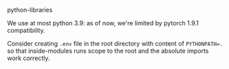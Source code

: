 python-libraries

We use at most python 3.9: as of now, we're limited by pytorch 1.9.1 compatibility.

Consider creating `.env` file in the root directory with content of `PYTHONPATH=.`
so that inside-modules runs scope to the root and the absolute imports
work correctly.